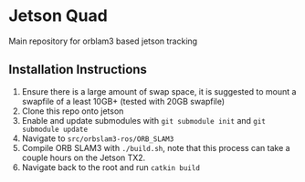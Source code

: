# Jetson Quad

Main repository for orblam3 based jetson tracking


## Installation Instructions
1. Ensure there is a large amount of swap space, it is suggested to mount a swapfile of a least 10GB+ (tested with 20GB swapfile)
2. Clone this repo onto jetson
3. Enable and update submodules with `git submodule init` and `git submodule update`
4. Navigate to `src/orbslam3-ros/ORB_SLAM3`
5. Compile ORB SLAM3 with `./build.sh`, note that this process can take a couple hours on the Jetson TX2.
6. Navigate back to the root and run `catkin build`

